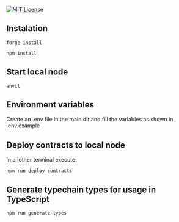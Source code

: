 [![MIT License][license-shield]][license-url]

## Instalation

```
forge install
```

```
npm install
```

## Start local node

```
anvil
```

## Environment variables

Create an .env file in the main dir and fill the variables as shown in .env.example

## Deploy contracts to local node

In another terminal execute:

```
npm run deploy-contracts
```

## Generate typechain types for usage in TypeScript

```
npm run generate-types
```

[license-url]: https://github.com/LimeChain/tx-inclusion-contracts/blob/main/LICENSE.txt
[license-shield]: https://img.shields.io/badge/License-MIT-green.svg
